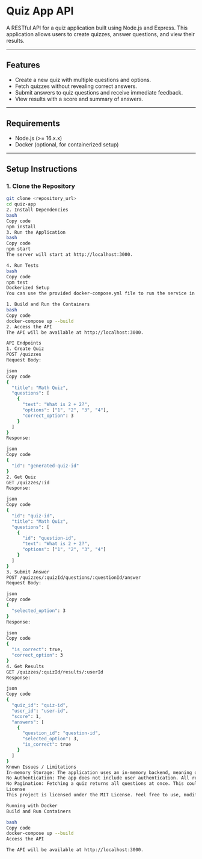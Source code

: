 # Quiz App API

A RESTful API for a quiz application built using Node.js and Express. This application allows users to create quizzes, answer questions, and view their results.

---

## Features
- Create a new quiz with multiple questions and options.
- Fetch quizzes without revealing correct answers.
- Submit answers to quiz questions and receive immediate feedback.
- View results with a score and summary of answers.

---

## Requirements
- Node.js (>= 16.x.x)
- Docker (optional, for containerized setup)

---

## Setup Instructions

### 1. Clone the Repository
```bash
git clone <repository_url>
cd quiz-app
2. Install Dependencies
bash
Copy code
npm install
3. Run the Application
bash
Copy code
npm start
The server will start at http://localhost:3000.

4. Run Tests
bash
Copy code
npm test
Dockerized Setup
You can use the provided docker-compose.yml file to run the service in a containerized environment.

1. Build and Run the Containers
bash
Copy code
docker-compose up --build
2. Access the API
The API will be available at http://localhost:3000.

API Endpoints
1. Create Quiz
POST /quizzes
Request Body:

json
Copy code
{
  "title": "Math Quiz",
  "questions": [
    {
      "text": "What is 2 + 2?",
      "options": ["1", "2", "3", "4"],
      "correct_option": 3
    }
  ]
}
Response:

json
Copy code
{
  "id": "generated-quiz-id"
}
2. Get Quiz
GET /quizzes/:id
Response:

json
Copy code
{
  "id": "quiz-id",
  "title": "Math Quiz",
  "questions": [
    {
      "id": "question-id",
      "text": "What is 2 + 2?",
      "options": ["1", "2", "3", "4"]
    }
  ]
}
3. Submit Answer
POST /quizzes/:quizId/questions/:questionId/answer
Request Body:

json
Copy code
{
  "selected_option": 3
}
Response:

json
Copy code
{
  "is_correct": true,
  "correct_option": 3
}
4. Get Results
GET /quizzes/:quizId/results/:userId
Response:

json
Copy code
{
  "quiz_id": "quiz-id",
  "user_id": "user-id",
  "score": 1,
  "answers": [
    {
      "question_id": "question-id",
      "selected_option": 3,
      "is_correct": true
    }
  ]
}
Known Issues / Limitations
In-memory Storage: The application uses an in-memory backend, meaning data will reset when the server restarts. For production, consider using a persistent database like MongoDB or PostgreSQL.
No Authentication: The app does not include user authentication. All results are stored against a simple user-id provided in the request headers.
No Pagination: Fetching a quiz returns all questions at once. This could be inefficient for quizzes with a large number of questions.
License
This project is licensed under the MIT License. Feel free to use, modify, and distribute it as you see fit.

Running with Docker
Build and Run Containers

bash
Copy code
docker-compose up --build
Access the API

The API will be available at http://localhost:3000.
